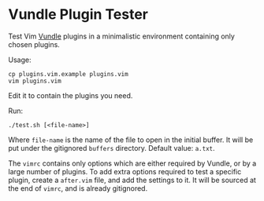 # Vundle Plugin Tester

Test Vim [Vundle](https://github.com/gmarik/Vundle.vim) plugins in a minimalistic environment
containing only chosen plugins.

Usage:

    cp plugins.vim.example plugins.vim
    vim plugins.vim

Edit it to contain the plugins you need.

Run:

    ./test.sh [<file-name>]

Where `file-name` is the name of the file to open in the initial buffer.
It will be put under the gitignored `buffers` directory. Default value: `a.txt`.

The `vimrc` contains only options which are either required by Vundle,
or by a large number of plugins.
To add extra options required to test a specific plugin,
create a `after.vim` file, and add the settings to it.
It will be sourced at the end of `vimrc`, and is already gitignored.
